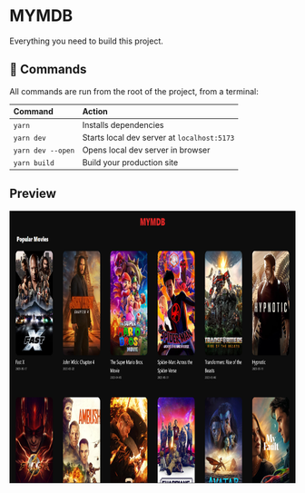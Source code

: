 # MYMDB

Everything you need to build this project.

## 🧞 Commands

All commands are run from the root of the project, from a terminal:

| Command                | Action                                           |
| :--------------------- | :----------------------------------------------- |
| `yarn`                 | Installs dependencies                            |
| `yarn dev`             | Starts local dev server at `localhost:5173`      |
| `yarn dev --open`      | Opens local dev server in browser                |
| `yarn build`           | Build your production site                       |

## Preview 

<!-- ![Screenshot](https://raw.githubusercontent.com/adi-075/MYMDB/main/images/Screenshot.png?token=GHSAT0AAAAAAB4QOYXQG2NMMQIBACMMIQN6ZETEFCA "A Screenshot") -->

<img src="https://raw.githubusercontent.com/adi-075/MYMDB/main/images/Screenshot.png"  width="854" height="480">
